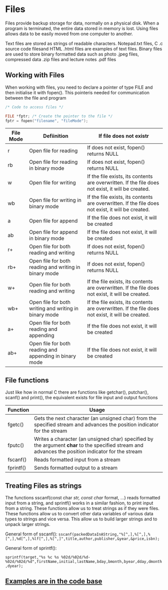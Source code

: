 # Files

Files provide backup storage for data, normally on a physical disk. When a program is terminated, the entire data stored in memory is lost. Using files allows data to be easily moved from one computer to another.

Text files are stored as strings of readable characters. Notepad.txt files, C .c source code filesand HTML .html files are examples of text files. Binary files are used to store binary formatted data such as photo .jpeg files, compressed data .zip files and lecture notes .pdf files

## Working with Files

When working with files, you need to declare a pointer of type FILE and then initialise it with fopen(). This pointeris needed for communication between the file and program

```c
/* Code to access files */

FILE *fptr; /* Create the pointer to the file */
fptr = fopen("filename", "fileMode"); 
```

|  File Mode | Defiinition                                             | If file does not existr                                                                           |
| ---------- | ------------------------------------------------------- | ------------------------------------------------------------------------------------------------- |
| r          | Open file for reading                                   | If does not exist, fopen() returns NULL                                                           |
| rb         | Open file for reading in binary mode                    | If does not exist, fopen() returns NULL                                                           |
| w          | Open file for writing                                   | If the file exists, its contents are overwritten. If the file does not exist, it will be created. |
| wb         | Open file for writing in binary mode                    | If the file exists, its contents are overwritten. If the file does not exist, it will be created. |
| a          | Open file for append                                    | If the file does not exist, it will be created                                                    |
| ab         | Open file for append in binary mode                     | If the file does not exist, it will be created                                                    |
| r+         | Open file for both reading and writing                  | If does not exist, fopen() returns NULL                                                           |
| rb+        | Open file for both reading and writing in binary mode   | If does not exist, fopen() returns NULL                                                           |
| w+         | Open file for both reading and writing                  | If the file exists, its contents are overwritten. If the file does not exist, it will be created. |
| wb+        | Open file for both writing and writing in binary mode   | If the file exists, its contents are overwritten. If the file does not exist, it will be created. |
| a+         | Open file for both reading and appending                | If the file does not exist, it will be created                                                    |
| ab+        | Open file for both reading and appending in binary mode | If the file does not exist, it will be created                                                    |

## File functions

Just like how in normal C there are functions like getchar(), putchar(), scanf() and print(), the equivalent exists for file input and output functions

| Function  | Usage                                                                                                                                               |
| --------- | --------------------------------------------------------------------------------------------------------------------------------------------------- |
| fgetc()   | Gets the next character (an unsigned char) from the specified stream and advances the position indicator for the stream                             |
| fputc()   | Writes a character (an unsigned char) specified by the argument **char** to the specified stream and advances the position indicator for the stream |
| fscanf()  | Reads formatted input from a stream                                                                                                                 |
| fprintf() | Sends formatted output to a stream                                                                                                                  |

## Treating Files as strings

The functions sscanf(const char _str, const char_ format, ...) reads formatted input from a string, and sprintf() works in a similar fashion, to print input from a string. These functions allow us to treat strings as if they were files. These functions allow us to convert other data variables of various data types to strings and vice versa. This allow us to build larger strings and to unpack larger strings.

General form of sscanf(): `sscanf(packedDataInAString,"%[^,],%[^,],%[^,],%d[^,],%lf[^,],%[^,]",title,author,publisher,&year,&price,isbn);`

General form of sprintf():

`sprintf(target,"%s %c %s %02d/%02d/%d-%02d/%02d/%d",firstName,initial,lastName,bday,bmonth,byear,dday,dmonth,dyear);`

## [Examples are in the code base](https://adnantech.gitbook.io/code/code/c/files)
